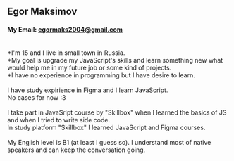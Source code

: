 ## Egor Maksimov<br>
#### My Email: egormaks2004@gmail.com<br><br>
*I'm 15 and I live in small town in Russia.<br>
*My goal is upgrade my JavaScript's skills and learn something new what would help me in my future job or some kind of projects.<br>
*I have no experience in programming but I have desire to learn. <br><br>
I have study expirience in Figma and I learn JavaScript.<br>
No cases for now :3<br><br>
I take part in JavaSript course by "Skillbox" when I learned the basics of JS and when I tried to write side code.<br>
In study platform "Skillbox" I learned JavaScript and Figma courses.<br><br>
My English level is B1 (at least I guess so). I understand most of native speakers and can keep the conversation going. 
